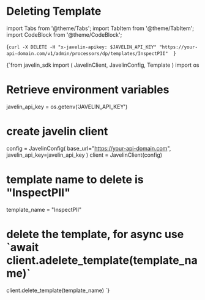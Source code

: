 # Deleting Template
import Tabs from '@theme/Tabs';
import TabItem from '@theme/TabItem';
import CodeBlock from '@theme/CodeBlock';

<Tabs>
<TabItem value="shell" label="Using the API:">

<CodeBlock
  language="python">
  {`
curl -X DELETE -H "x-javelin-apikey: $JAVELIN_API_KEY" "https://your-api-domain.com/v1/admin/processors/dp/templates/InspectPII"  
`}
</CodeBlock>

</TabItem>

<TabItem value="py" label="In Python:">

<CodeBlock
  language="python"
  title="Javelin Delete Template Example"
  showLineNumbers>
  {`from javelin_sdk import (
    JavelinClient,
    JavelinConfig,
    Template
)
import os
 
# Retrieve environment variables
javelin_api_key = os.getenv('JAVELIN_API_KEY')

# create javelin client
config = JavelinConfig(
    base_url="https://your-api-domain.com",
    javelin_api_key=javelin_api_key
)
client = JavelinClient(config)

# template name to delete is "InspectPII"
template_name = "InspectPII"

# delete the template, for async use \`await client.adelete_template(template_name)\`
client.delete_template(template_name) 
`}
</CodeBlock>

</TabItem>

</Tabs>
